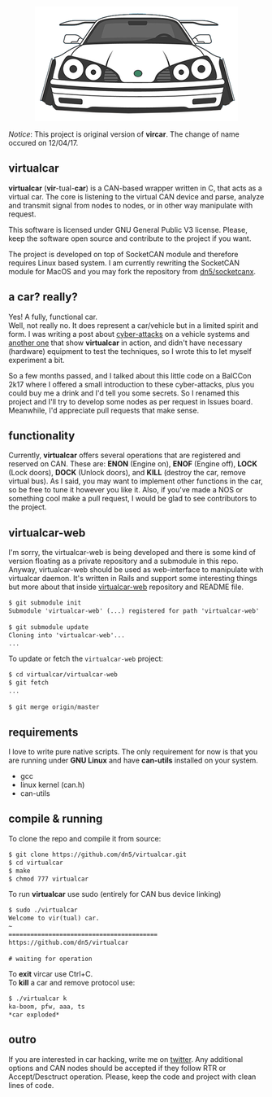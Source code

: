 <div style="text-align:center"><img src="provision/virtualcar-logo.png"/></div>

*Notice*: This project is original version of **vircar**. The change of name occured on 
12/04/17.

## virtualcar 
**virtualcar** (**vir**-tual-**car**) is a CAN-based wrapper written in C, that acts as 
a virtual car. The core is listening to the virtual CAN device and parse, analyze and 
transmit signal from nodes to nodes, or in other way manipulate with request.
  
This software is licensed under GNU General Public V3 license. Please, keep the software 
open source and contribute to the project if you want.
  
The project is developed on top of SocketCAN module and therefore requires Linux based 
system. I am currently rewriting the SocketCAN module for MacOS and you may fork the 
repository from [dn5/socketcanx](https://github.com/dn5/socketcanx).
  
## a car? really?
Yes! A fully, functional car.  
Well, not really no. It does represent a car/vehicle but in a limited spirit and form. I was 
writing a post about [cyber-attacks](http://dn5.ljuska.org/napadi-na-auto-sistem-1.html) 
on a vehicle systems and [another one](http://dn5.ljuska.org/cyber-attacks-on-vehicles-2.html) 
that show **virtualcar** in action, and didn't have necessary (hardware) equipment to test 
the techniques, so I wrote this to let myself experiment a bit.   
  
So a few months passed, and I talked about this little code on a BalCCon 2k17 where I 
offered a small introduction to these cyber-attacks, plus you could buy me a drink and 
I'd tell you some secrets. So I renamed this project and I'll try to develop some nodes 
as per request in Issues board. Meanwhile, I'd appreciate pull requests that make sense.
   
## functionality
Currently, **virtualcar** offers several operations that are registered and reserved on CAN. 
These are: **ENON** (Engine on), **ENOF** (Engine off), **LOCK** (Lock doors), 
**DOCK** (Unlock doors), and **KILL** (destroy the car, remove virtual bus). As I said, 
you may want to implement other functions in the car, so be free to tune it however you like it. 
Also, if you've made a NOS or something cool make a pull request, I would be glad to 
see contributors to the project.  

## virtualcar-web
I'm sorry, the virtualcar-web is being developed and there is some kind of version floating 
as a private repository and a submodule in this repo. Anyway, virtualcar-web should be 
used as web-interface to manipulate with virtualcar daemon. It's written in Rails and 
support some interesting things but more about that inside [virtualcar-web](https://github.com/dn5/virtualcar-web) 
repository and README file.

```
$ git submodule init
Submodule 'virtualcar-web' (...) registered for path 'virtualcar-web'

$ git submodule update
Cloning into 'virtualcar-web'...
...
```
  
To update or fetch the `virtualcar-web` project:
  
```
$ cd virtualcar/virtualcar-web
$ git fetch
...

$ git merge origin/master
``` 
  
## requirements
I love to write pure native scripts. The only requirement for now is that you are running 
under **GNU Linux** and have **can-utils** installed on your system.  

* gcc
* linux kernel (can.h)
* can-utils
  
## compile & running

To clone the repo and compile it from source: 

	$ git clone https://github.com/dn5/virtualcar.git
	$ cd virtualcar 
	$ make
	$ chmod 777 virtualcar 

To run **virtualcar** use sudo (entirely for CAN bus device linking)	

	$ sudo ./virtualcar
	Welcome to vir(tual) car.
	~
	=========================================
	https://github.com/dn5/virtualcar

	# waiting for operation

To **exit** vircar use Ctrl+C.  
To **kill** a car and remove protocol use:
	
	$ ./virtualcar k
	ka-boom, pfw, aaa, ts
	*car exploded*

## outro
If you are interested in car hacking, write me on [twitter](https://twitter.com/dn5__). 
Any additional options and CAN nodes should be accepted if they follow RTR or Accept/Desctruct
operation. Please, keep the code and project with clean lines of code. 
  
